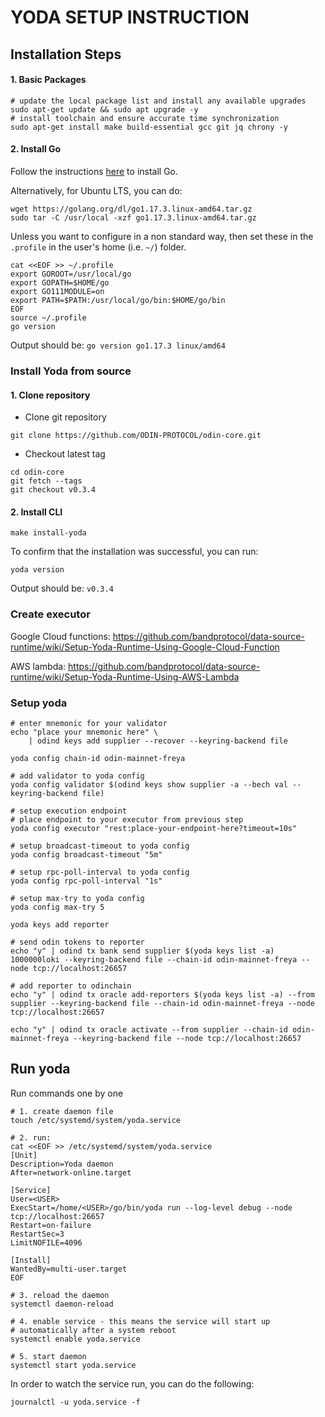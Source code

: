 # YODA SETUP INSTRUCTION

## Installation Steps
#### 1. Basic Packages
```bash:
# update the local package list and install any available upgrades 
sudo apt-get update && sudo apt upgrade -y 
# install toolchain and ensure accurate time synchronization 
sudo apt-get install make build-essential gcc git jq chrony -y
```

#### 2. Install Go
Follow the instructions [here](https://golang.org/doc/install) to install Go.

Alternatively, for Ubuntu LTS, you can do:
```bash:
wget https://golang.org/dl/go1.17.3.linux-amd64.tar.gz
sudo tar -C /usr/local -xzf go1.17.3.linux-amd64.tar.gz
```

Unless you want to configure in a non standard way, then set these in the `.profile` in the user's home (i.e. `~/`) folder.

```bash:
cat <<EOF >> ~/.profile
export GOROOT=/usr/local/go
export GOPATH=$HOME/go
export GO111MODULE=on
export PATH=$PATH:/usr/local/go/bin:$HOME/go/bin
EOF
source ~/.profile
go version
```

Output should be: `go version go1.17.3 linux/amd64`

### Install Yoda from source

#### 1. Clone repository

* Clone git repository
```shell
git clone https://github.com/ODIN-PROTOCOL/odin-core.git
```
* Checkout latest tag
```shell
cd odin-core
git fetch --tags
git checkout v0.3.4
```
#### 2. Install CLI
```shell
make install-yoda
```

To confirm that the installation was successful, you can run:

```bash:
yoda version
```
Output should be: `v0.3.4`

### Create executor

Google Cloud functions: https://github.com/bandprotocol/data-source-runtime/wiki/Setup-Yoda-Runtime-Using-Google-Cloud-Function

AWS lambda: https://github.com/bandprotocol/data-source-runtime/wiki/Setup-Yoda-Runtime-Using-AWS-Lambda 

### Setup yoda

```shell
# enter mnemonic for your validator
echo "place your mnemonic here" \
    | odind keys add supplier --recover --keyring-backend file

yoda config chain-id odin-mainnet-freya

# add validator to yoda config
yoda config validator $(odind keys show supplier -a --bech val --keyring-backend file)

# setup execution endpoint
# place endpoint to your executor from previous step
yoda config executor "rest:place-your-endpoint-here?timeout=10s"

# setup broadcast-timeout to yoda config
yoda config broadcast-timeout "5m"

# setup rpc-poll-interval to yoda config
yoda config rpc-poll-interval "1s"

# setup max-try to yoda config
yoda config max-try 5

yoda keys add reporter

# send odin tokens to reporter
echo "y" | odind tx bank send supplier $(yoda keys list -a) 1000000loki --keyring-backend file --chain-id odin-mainnet-freya --node tcp://localhost:26657

# add reporter to odinchain
echo "y" | odind tx oracle add-reporters $(yoda keys list -a) --from supplier --keyring-backend file --chain-id odin-mainnet-freya --node tcp://localhost:26657

echo "y" | odind tx oracle activate --from supplier --chain-id odin-mainnet-freya --keyring-backend file --node tcp://localhost:26657
```

## Run yoda

Run commands one by one

```bash:
# 1. create daemon file
touch /etc/systemd/system/yoda.service

# 2. run:
cat <<EOF >> /etc/systemd/system/yoda.service
[Unit]
Description=Yoda daemon
After=network-online.target

[Service]
User=<USER>
ExecStart=/home/<USER>/go/bin/yoda run --log-level debug --node tcp://localhost:26657
Restart=on-failure
RestartSec=3
LimitNOFILE=4096

[Install]
WantedBy=multi-user.target
EOF

# 3. reload the daemon
systemctl daemon-reload

# 4. enable service - this means the service will start up 
# automatically after a system reboot
systemctl enable yoda.service

# 5. start daemon
systemctl start yoda.service
```

In order to watch the service run, you can do the following:
```
journalctl -u yoda.service -f
```


